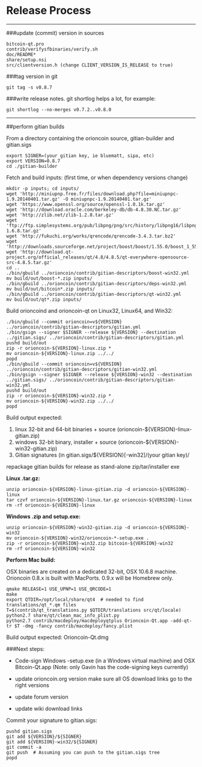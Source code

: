 Release Process
====================

* * *

###update (commit) version in sources


	bitcoin-qt.pro
	contrib/verifysfbinaries/verify.sh
	doc/README*
	share/setup.nsi
	src/clientversion.h (change CLIENT_VERSION_IS_RELEASE to true)

###tag version in git

	git tag -s v0.8.7

###write release notes. git shortlog helps a lot, for example:

	git shortlog --no-merges v0.7.2..v0.8.0

* * *

##perform gitian builds

 From a directory containing the orioncoin source, gitian-builder and gitian.sigs
  
	export SIGNER=(your gitian key, ie bluematt, sipa, etc)
	export VERSION=0.8.7
	cd ./gitian-builder

 Fetch and build inputs: (first time, or when dependency versions change)

	mkdir -p inputs; cd inputs/
	wget 'http://miniupnp.free.fr/files/download.php?file=miniupnpc-1.9.20140401.tar.gz' -O miniupnpc-1.9.20140401.tar.gz'
	wget 'https://www.openssl.org/source/openssl-1.0.1k.tar.gz'
	wget 'http://download.oracle.com/berkeley-db/db-4.8.30.NC.tar.gz'
	wget 'http://zlib.net/zlib-1.2.8.tar.gz'
	wget 'ftp://ftp.simplesystems.org/pub/libpng/png/src/history/libpng16/libpng-1.6.8.tar.gz'
	wget 'http://fukuchi.org/works/qrencode/qrencode-3.4.3.tar.bz2'
	wget 'http://downloads.sourceforge.net/project/boost/boost/1.55.0/boost_1_55_0.tar.bz2'
	wget 'http://download.qt-project.org/official_releases/qt/4.8/4.8.5/qt-everywhere-opensource-src-4.8.5.tar.gz'
	cd ..
	./bin/gbuild ../orioncoin/contrib/gitian-descriptors/boost-win32.yml
	mv build/out/boost-*.zip inputs/
	./bin/gbuild ../orioncoin/contrib/gitian-descriptors/deps-win32.yml
	mv build/out/bitcoin*.zip inputs/
	./bin/gbuild ../orioncoin/contrib/gitian-descriptors/qt-win32.yml
	mv build/out/qt*.zip inputs/

 Build orioncoind and orioncoin-qt on Linux32, Linux64, and Win32:
  
	./bin/gbuild --commit orioncoin=v${VERSION} ../orioncoin/contrib/gitian-descriptors/gitian.yml
	./bin/gsign --signer $SIGNER --release ${VERSION} --destination ../gitian.sigs/ ../orioncoin/contrib/gitian-descriptors/gitian.yml
	pushd build/out
	zip -r orioncoin-${VERSION}-linux.zip *
	mv orioncoin-${VERSION}-linux.zip ../../
	popd
	./bin/gbuild --commit orioncoin=v${VERSION} ../orioncoin/contrib/gitian-descriptors/gitian-win32.yml
	./bin/gsign --signer $SIGNER --release ${VERSION}-win32 --destination ../gitian.sigs/ ../orioncoin/contrib/gitian-descriptors/gitian-win32.yml
	pushd build/out
	zip -r orioncoin-${VERSION}-win32.zip *
	mv orioncoin-${VERSION}-win32.zip ../../
	popd

  Build output expected:

  1. linux 32-bit and 64-bit binaries + source (orioncoin-${VERSION}-linux-gitian.zip)
  2. windows 32-bit binary, installer + source (orioncoin-${VERSION}-win32-gitian.zip)
  3. Gitian signatures (in gitian.sigs/${VERSION}[-win32]/(your gitian key)/

repackage gitian builds for release as stand-alone zip/tar/installer exe

**Linux .tar.gz:**

	unzip orioncoin-${VERSION}-linux-gitian.zip -d orioncoin-${VERSION}-linux
	tar czvf orioncoin-${VERSION}-linux.tar.gz orioncoin-${VERSION}-linux
	rm -rf orioncoin-${VERSION}-linux

**Windows .zip and setup.exe:**

	unzip orioncoin-${VERSION}-win32-gitian.zip -d orioncoin-${VERSION}-win32
	mv orioncoin-${VERSION}-win32/orioncoin-*-setup.exe .
	zip -r orioncoin-${VERSION}-win32.zip bitcoin-${VERSION}-win32
	rm -rf orioncoin-${VERSION}-win32

**Perform Mac build:**

  OSX binaries are created on a dedicated 32-bit, OSX 10.6.8 machine.
  Orioncoin 0.8.x is built with MacPorts.  0.9.x will be Homebrew only.

	qmake RELEASE=1 USE_UPNP=1 USE_QRCODE=1
	make
	export QTDIR=/opt/local/share/qt4  # needed to find translations/qt_*.qm files
	T=$(contrib/qt_translations.py $QTDIR/translations src/qt/locale)
	python2.7 share/qt/clean_mac_info_plist.py
	python2.7 contrib/macdeploy/macdeployqtplus Orioncoin-Qt.app -add-qt-tr $T -dmg -fancy contrib/macdeploy/fancy.plist

 Build output expected: Orioncoin-Qt.dmg

###Next steps:

* Code-sign Windows -setup.exe (in a Windows virtual machine) and
  OSX Bitcoin-Qt.app (Note: only Gavin has the code-signing keys currently)

* update orioncoin.org version
  make sure all OS download links go to the right versions

* update forum version

* update wiki download links

Commit your signature to gitian.sigs:

	pushd gitian.sigs
	git add ${VERSION}/${SIGNER}
	git add ${VERSION}-win32/${SIGNER}
	git commit -a
	git push  # Assuming you can push to the gitian.sigs tree
	popd

